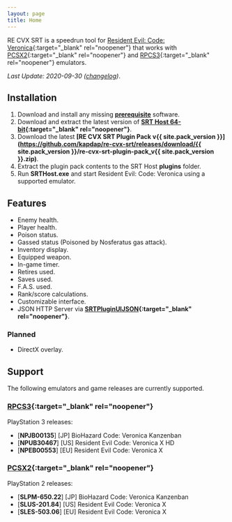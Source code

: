 ```yaml
---
layout: page
title: Home
---
```


RE CVX SRT is a speedrun tool for [Resident Evil: Code: Veronica](https://en.wikipedia.org/wiki/Resident_Evil_%E2%80%93_Code:_Veronica){:target="_blank" rel="noopener"} that works with [PCSX2](https://pcsx2.net/){:target="_blank" rel="noopener"} and [RPCS3](https://rpcs3.net/){:target="_blank" rel="noopener"} emulators.

*Last Update: 2020-09-30 ([changelog](changelog.html))*.

## Installation

1. Download and install any missing **[prerequisite](/re-cvx-srt/downloads.html#Prerequisites)** software.
2. Download and extract the latest version of **[SRT Host 64-bit](https://www.neonblu.com/SRT/){:target="_blank" rel="noopener"}**.
3. Download the latest **[RE CVX SRT Plugin Pack v{{ site.pack_version }}](https://github.com/kapdap/re-cvx-srt/releases/download/{{ site.pack_version }}/re-cvx-srt-plugin-pack_v{{ site.pack_version }}.zip)**.
4. Extract the plugin pack contents to the SRT Host **plugins** folder.
5. Run **SRTHost.exe** and start Resident Evil: Code: Veronica using a supported emulator.

## Features

* Enemy health.
* Player health.
* Poison status.
* Gassed status (Poisoned by Nosferatus gas attack).
* Inventory display.
* Equipped weapon.
* In-game timer.
* Retires used.
* Saves used.
* F.A.S. used.
* Rank/score calculations.
* Customizable interface.
* JSON HTTP Server via **[SRTPluginUIJSON](https://github.com/Squirrelies/SRTPluginUIJSON/){:target="_blank" rel="noopener"}**.

### Planned

* DirectX overlay.

## Support

The following emulators and game releases are currently supported.

### [RPCS3](https://rpcs3.net/){:target="_blank" rel="noopener"}

PlayStation 3 releases:

  - [**NPJB00135**] [JP] BioHazard Code: Veronica Kanzenban
  - [**NPUB30467**] [US] Resident Evil Code: Veronica X HD
  - [**NPEB00553**] [EU] Resident Evil Code: Veronica X

### [PCSX2](https://pcsx2.net/){:target="_blank" rel="noopener"}

PlayStation 2 releases:

  - [**SLPM-650.22**] [JP] BioHazard Code: Veronica Kanzenban 
  - [**SLUS-201.84**] [US] Resident Evil Code: Veronica X
  - [**SLES-503.06**] [EU] Resident Evil Code: Veronica X
